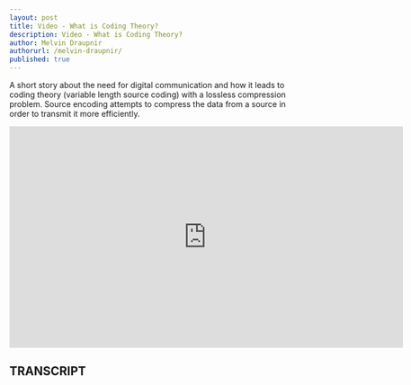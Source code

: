 ```yaml
---
layout: post
title: Video - What is Coding Theory?
description: Video - What is Coding Theory?
author: Melvin Draupnir
authorurl: /melvin-draupnir/
published: true
---
```


<p>A short story about the need for digital communication and how it leads to coding theory (variable length source coding) with a lossless compression problem. Source encoding attempts to compress the data from a source in order to transmit it more efficiently.</p>

<center><iframe width="700" height="394" src="https://www.youtube.com/embed/musBo7Kafic?list=PLbg3ZX2pWlgKDVFNwn9B63UhYJVIerzHL" frameborder="0" allowfullscreen></iframe></center>

<h2>TRANSCRIPT</h2>
